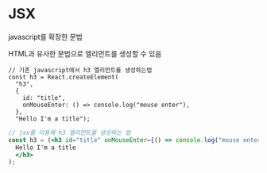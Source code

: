 # JSX

javascript를 확장한 문법

HTML과 유사한 문법으로 엘리먼트를 생성할 수 있음

```react
// 기존 javascript에서 h3 엘리먼트를 생성하는법
const h3 = React.createElement(
  "h3", 
  {
    id: "title",
    onMouseEnter: () => console.log("mouse enter"),
  },
  "Hello I'm a title");
```

```jsx
// jsx를 이용해 h3 엘리먼트를 생성하는 법
const h3 = (<h3 id="title" onMouseEnter={() => console.log("mouse enter")}>
  Hello I'm a title
  </h3>
);
```

